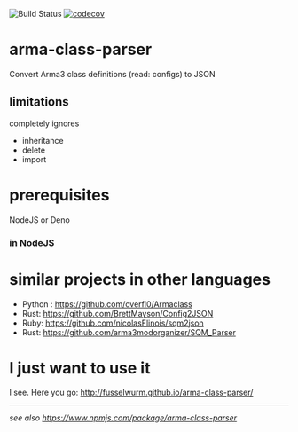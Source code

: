 ![Build Status](https://github.com/Fusselwurm/arma-class-parser/workflows/build%20&amp;%20test/badge.svg)
[![codecov](https://codecov.io/gh/Fusselwurm/arma-class-parser/branch/master/graph/badge.svg)](https://codecov.io/gh/Fusselwurm/arma-class-parser)


# arma-class-parser

Convert Arma3 class definitions (read: configs) to JSON

## limitations

completely ignores

* inheritance
* delete
* import

# prerequisites

NodeJS or Deno

### in NodeJS

# similar projects in other languages 

* Python : https://github.com/overfl0/Armaclass
* Rust: https://github.com/BrettMayson/Config2JSON
* Ruby: https://github.com/nicolasFlinois/sqm2json
* Rust: https://github.com/arma3modorganizer/SQM_Parser

# I just want to use it

I see. Here you go: http://fusselwurm.github.io/arma-class-parser/

----

*see also https://www.npmjs.com/package/arma-class-parser*
